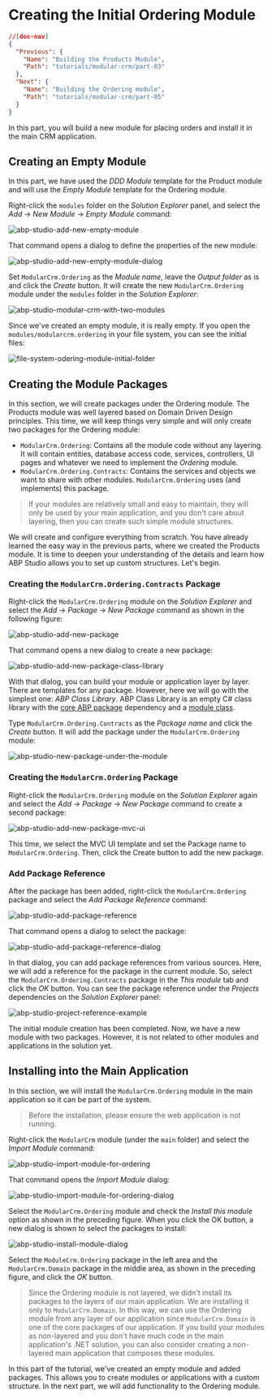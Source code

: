 # Creating the Initial Ordering Module

````json
//[doc-nav]
{
  "Previous": {
    "Name": "Building the Products Module",
    "Path": "tutorials/modular-crm/part-03"
  },
  "Next": {
    "Name": "Building the Ordering module",
    "Path": "tutorials/modular-crm/part-05"
  }
}
````

In this part, you will build a new module for placing orders and install it in the main CRM application.

## Creating an Empty Module

In this part, we have used the *DDD Module* template for the Product module and will use the *Empty Module* template for the Ordering module.

Right-click the `modules` folder on the *Solution Explorer* panel, and select the *Add* -> *New Module* -> *Empty Module* command:

![abp-studio-add-new-empty-module](images/abp-studio-add-new-empty-module.png)

That command opens a dialog to define the properties of the new module:

![abp-studio-add-new-empty-module-dialog](images/abp-studio-add-new-empty-module-dialog.png)

Set `ModularCrm.Ordering` as the *Module name*, leave the *Output folder* as is and click the *Create* button. It will create the new `ModularCrm.Ordering` module under the `modules` folder in the *Solution Explorer*:

![abp-studio-modular-crm-with-two-modules](images/abp-studio-modular-crm-with-two-modules.png)

Since we've created an empty module, it is really empty. If you open the `modules/modularcrm.ordering` in your file system, you can see the initial files:

![file-system-odering-module-initial-folder](images/file-system-odering-module-initial-folder.png)

## Creating the Module Packages

In this section, we will create packages under the Ordering module. The Products module was well layered based on Domain Driven Design principles. This time, we will keep things very simple and will only create two packages for the Ordering module:

* `ModularCrm.Ordering`: Contains all the module code without any layering. It will contain entities, database access code, services, controllers, UI pages and whatever we need to implement the *Ordering* module.
* `ModularCrm.Ordering.Contracts`: Contains the services and objects we want to share with other modules. `ModularCrm.Ordering` uses (and implements) this package.

> If your modules are relatively small and easy to maintain, they will only be used by your main application, and you don't care about layering, then you can create such simple module structures.

We will create and configure everything from scratch. You have already learned the easy way in the previous parts, where we created the Products module. It is time to deepen your understanding of the details and learn how ABP Studio allows you to set up custom structures. Let's begin.

### Creating the `ModularCrm.Ordering.Contracts` Package

Right-click the `ModularCrm.Ordering` module on the *Solution Explorer* and select the *Add* -> *Package* -> *New Package* command as shown in the following figure:

![abp-studio-add-new-package](images/abp-studio-add-new-package.png)

That command opens a new dialog to create a new package:

![abp-studio-add-new-package-class-library](images/abp-studio-add-new-package-class-library.png)

With that dialog, you can build your module or application layer by layer. There are templates for any package. However, here we will go with the simplest one: *ABP Class Library*. ABP Class Library is an empty C# class library with the [core ABP package](https://www.nuget.org/packages/Volo.Abp.Core) dependency and a [module class](../../framework/architecture/modularity/basics.md).

Type `ModularCrm.Ordering.Contracts` as the *Package name* and click the *Create* button. It will add the package under the `ModularCrm.Ordering` module:

![abp-studio-new-package-under-the-module](images/abp-studio-new-package-under-the-module.png)

### Creating the `ModularCrm.Ordering` Package

Right-click the `ModularCrm.Ordering` module on the *Solution Explorer* again and select the *Add* -> *Package* -> *New Package* command to create a second package:

![abp-studio-add-new-package-mvc-ui](images/abp-studio-add-new-package-mvc-ui.png)

This time, we select the MVC UI template and set the Package name to `ModularCrm.Ordering`. Then, click the Create button to add the new package.

### Add Package Reference

After the package has been added, right-click the `ModularCrm.Ordering` package and select the *Add Package Reference* command:

![abp-studio-add-package-reference](images/abp-studio-add-package-reference.png)

That command opens a dialog to select the package:

![abp-studio-add-package-reference-dialog](images/abp-studio-add-package-reference-dialog.png)

In that dialog, you can add package references from various sources. Here, we will add a reference for the package in the current module. So, select the `ModularCrm.Ordering.Contracts` package in the *This module* tab and click the *OK* button. You can see the package reference under the *Projects* dependencies on the *Solution Explorer* panel:

![abp-studio-project-reference-example](images/abp-studio-project-reference-example.png)

The initial module creation has been completed. Now, we have a new module with two packages. However, it is not related to other modules and applications in the solution yet.

## Installing into the Main Application

In this section, we will install the `ModularCrm.Ordering` module in the main application so it can be part of the system.

> Before the installation, please ensure the web application is not running.

Right-click the `ModularCrm` module (under the `main` folder) and select the *Import Module* command:

![abp-studio-import-module-for-ordering](images/abp-studio-import-module-for-ordering.png)

That command opens the *Import Module* dialog:

![abp-studio-import-module-for-ordering-dialog](images/abp-studio-import-module-for-ordering-dialog.png)

Select the `ModularCrm.Ordering` module and check the *Install this module* option as shown in the preceding figure. When you click the OK button, a new dialog is shown to select the packages to install:

![abp-studio-install-module-dialog](images/abp-studio-install-module-dialog.png)

Select the `ModuleCrm.Ordering` package in the left area and the `ModularCrm.Domain` package in the middle area, as shown in the preceding figure, and click the *OK* button.

> Since the Ordering module is not layered, we didn't install its packages to the layers of our main application. We are installing it only to `ModularCrm.Domain`. In this way, we can use the Ordering module from any layer of our application since `ModularCrm.Domain` is one of the core packages of our application. If you build your modules as non-layered and you don't have much code in the main application's .NET solution, you can also consider creating a non-layered main application that composes these modules.

In this part of the tutorial, we've created an empty module and added packages. This allows you to create modules or applications with a custom structure. In the next part, we will add functionality to the Ordering module.
